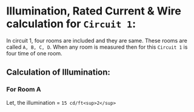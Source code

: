 # Illumination, Rated Current & Wire calculation for `Circuit 1`:

In circuit 1, four rooms are included and they are same. These rooms are called `A, B, C, D`. When any room is measured then for this `Circuit 1` is four time of one room.

Calculation of Illumination:
----------------------------

### For Room A

Let, the illumination = `15 cd/ft<sup>2</sup>`
